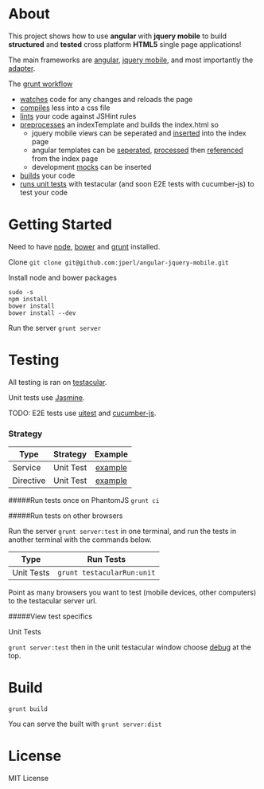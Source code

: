 # About

This project shows how to use **angular** with **jquery mobile** to build **structured** and **tested** cross platform **HTML5** single page applications!

The main frameworks are [angular](angularjs.org), [jquery mobile](http://view.jquerymobile.com/1.3.0/), and most importantly the [adapter](https://github.com/tigbro/jquery-mobile-angular-adapter).

The [grunt workflow](https://github.com/jperl/angular-jquery-mobile/blob/master/Gruntfile.js)

- [watches](https://github.com/jperl/angular-jquery-mobile/blob/master/Gruntfile.js#L28) code for any changes and reloads the page
- [compiles](https://github.com/jperl/angular-jquery-mobile/blob/master/Gruntfile.js#L15) less into a css file
- [lints](https://github.com/jperl/angular-jquery-mobile/blob/master/Gruntfile.js#L78) your code against JSHint rules
- [preprocesses](https://github.com/jperl/angular-jquery-mobile/blob/master/Gruntfile.js#L127) an indexTemplate and builds the index.html so
	- jquery mobile views can be seperated and [inserted](https://github.com/jperl/angular-jquery-mobile/blob/master/app/indexTemplate.html#L17) into the index page
	- angular templates can be [seperated](https://github.com/jperl/angular-jquery-mobile/tree/master/app/templates), [processed](https://github.com/jperl/angular-jquery-mobile/blob/master/Gruntfile.js#L25) then [referenced](https://github.com/jperl/angular-jquery-mobile/blob/master/app/indexTemplate.html#L28) from the index page
	- development [mocks](https://github.com/jperl/angular-jquery-mobile/blob/master/app/indexTemplate.html#L32) can be inserted
- [builds](#build) your code
- [runs unit tests](#testing) with testacular (and soon E2E tests with cucumber-js) to test  your code

# Getting Started

Need to have [node](http://nodejs.org/), [bower](https://github.com/twitter/bower#installing-bower) and [grunt](http://gruntjs.com/getting-started#installing-the-cli) installed.

Clone `git clone git@github.com:jperl/angular-jquery-mobile.git`

Install node and bower packages

	sudo -s
	npm install
	bower install
	bower install --dev

Run the server `grunt server`

# Testing

All testing is ran on [testacular](http://testacular.github.com).

Unit tests use [Jasmine](http://pivotal.github.com/jasmine/).

TODO: E2E tests use [uitest](https://github.com/tigbro/uitest.js) and [cucumber-js](https://github.com/cucumber/cucumber-js).

### Strategy

| Type          | Strategy   | Example     |
| ------------- |:----------:|:-----------:|
| Service       | Unit Test  | [example](https://github.com/jperl/angular-jquery-mobile/blob/master/test/unit/todoStorageSpec.js) |
| Directive     | Unit Test  | [example](https://github.com/jperl/angular-jquery-mobile/blob/master/test/unit/todoSpec.js) |

#####Run tests once on PhantomJS
`grunt ci`

#####Run tests on other browsers

Run the server `grunt server:test` in one terminal, and run the tests in another terminal with the commands below.

| Type          | Run Tests                   |
| ------------- |:---------------------------:|
| Unit Tests    | `grunt testacularRun:unit`  |


Point as many browsers you want to test (mobile devices, other computers) to the testacular server url.

#####View test specifics

Unit Tests  

`grunt server:test` then in the unit testacular window choose [debug](http://localhost:9876/debug.html) at the top.

# Build

`grunt build`

You can serve the built with `grunt server:dist`

# License

MIT License